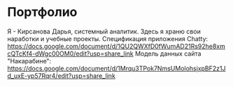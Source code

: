 # Портфолио
Я - Кирсанова Дарья, системный аналитик. Здесь я храню свои наработки и учебные проекты. 
Спецификация приложения Chatty: https://docs.google.com/document/d/1QU2QWXfD0fWumAD21Rs92he8xmcQTcKf4-dWgc00OM0/edit?usp=share_link
Модель данных сайта "Накарабине": https://docs.google.com/document/d/1Mrqu3TPok7NmsUMolohsjxpBF2z1Jd_uxE-yp57Rqr4/edit?usp=share_link
